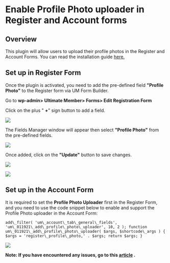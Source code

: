 ---
---
# Enable Profile Photo uploader in Register and Account forms
Overview
--------

 This plugin will allow users to upload their profile photos in the Register and Account Forms. You can read the installation guide  [here.](/docs-v3/um-extended/article/1663-download-installation-of-the-basic-extensions)

Set up in Register Form
-----------------------

 Once the plugin is activated, you need to add the pre-defined field  <strong>"Profile Photo"</strong> to the Register form via UM Form Builder.

 Go to <strong>wp-admin&gt; Ultimate Member&gt; Forms&gt; Edit Registration Form</strong>

 Click on the plus " <strong>+</strong>" sign button to add a field.

  ![](https://s3.amazonaws.com/helpscout.net/docs/assets/561c96629033600a7a36d662/images/61e057d31adf855680c797fb/file-GkMp0FMAQJ.png)

 The Fields Manager window will appear then select <strong>"Profile Photo"</strong> from the pre-defined fields.

  ![](https://s3.amazonaws.com/helpscout.net/docs/assets/561c96629033600a7a36d662/images/61e0599fc73ba12e69a4fa77/file-Vldc3U0gTf.png)

 Once added, click on the <strong>"Update"</strong> button to save changes.

  ![](https://s3.amazonaws.com/helpscout.net/docs/assets/561c96629033600a7a36d662/images/61e05a6fb54d116b7c397182/file-jE8Pp6FwCv.png)

  ![](https://s3.amazonaws.com/helpscout.net/docs/assets/561c96629033600a7a36d662/images/61e8255a39e5d05141b60c9e/file-3Qd7Z50dN5.png)

<strong>Set up in the Account Form</strong>
-------------------------------------------

 It is required to set the <strong>Profile Photo Uploader</strong> first in the Register Form, and you need to use the code snippet below to enable and support the Profile Photo uploader in the Account Form:

``` add\_filter( 'um\_account\_tab\_general\_fields', 'um\_011921\_add\_profile\_photo\_uploader', 10, 2 ); function um\_011921\_add\_profile\_photo\_uploader( $args, $shortcode\_args ) { $args = 'register\_profile\_photo,' . $args; return $args; } ```

  ![](https://s3.amazonaws.com/helpscout.net/docs/assets/561c96629033600a7a36d662/images/61e8374f68cd260cc2d324f0/file-APyMykMmSl.png)

 <strong>Note: If you have encountered any issues, go to this  [article](/docs-v3/um-extended/article/114-photo-uploads-not-working) .</strong>